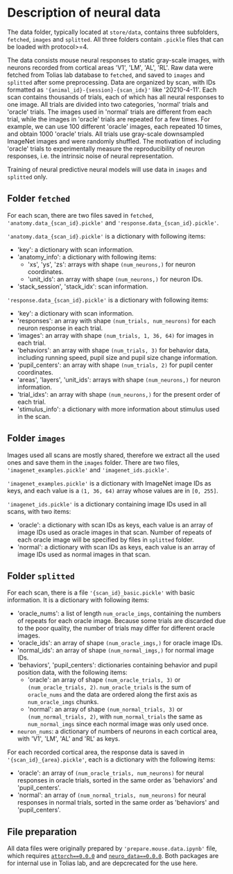 # Description of neural data
The data folder, typically located at `store/data`, contains three subfolders, `fetched`, `images`
and `splitted`. All three folders contain `.pickle` files that can be loaded with protocol>=4.

The data consists mouse neural responses to static gray-scale images, with neurons recorded from
cortical areas 'V1', 'LM', 'AL', 'RL'. Raw data were fetched from Tolias lab database to `fetched`,
and saved to `images` and `splitted` after some preprocessing. Data are organized by scan, with IDs
formatted as `'{animal_id}-{session}-{scan_idx}'` like '20210-4-11'. Each scan contains thousands of
trials, each of which has all neural responses to one image. All trials are divided into two
categories, 'normal' trials and 'oracle' trials. The images used in 'normal' trials are different
from each trial, while the images in 'oracle' trials are repeated for a few times. For example, we
can use 100 different 'oracle' images, each repeated 10 times, and obtain 1000 'oracle' trials. All
trials use gray-scale downsampled ImageNet images and were randomly shuffled. The motivation of
including 'oracle' trials to experimentally measure the reproducibility of neuron responses, i.e.
the intrinsic noise of neural representation.

Training of neural predictive neural models will use data in `images` and `splitted` only.

## Folder `fetched`
For each scan, there are two files saved in `fetched`, `'anatomy.data_{scan_id}.pickle'` and
`'response.data_{scan_id}.pickle'`.

`'anatomy.data_{scan_id}.pickle'` is a dictionary with following items:
* 'key': a dictionary with scan information.
* 'anatomy_info': a dictionary with following items:
    * 'xs', 'ys', 'zs': arrays with shape `(num_neurons,)` for neuron coordinates.
    * 'unit_ids': an array with shape `(num_neurons,)` for neuron IDs.
* 'stack_session', 'stack_idx': scan information.

`'response.data_{scan_id}.pickle'` is a dictionary with following items:
* 'key': a dictionary with scan information.
* 'responses': an array with shape `(num_trials, num_neurons)` for each neuron response in each
trial.
* 'images': an array with shape `(num_trials, 1, 36, 64)` for images in each trial.
* 'behaviors': an array with shape `(num_trials, 3)` for behavior data, including running speed,
pupil size and pupil size change information.
* 'pupil_centers': an array with shape `(num_trials, 2)` for pupil center coordinates.
* 'areas', 'layers', 'unit_ids': arrays with shape `(num_neurons,)` for neuron information.
* 'trial_idxs': an array with shape `(num_neurons,)` for the present order of each trial.
* 'stimulus_info': a dictionary with more information about stimulus used in the scan.

## Folder `images`
Images used all scans are mostly shared, therefore we extract all the used ones and save them in the
`images` folder. There are two files, `'imagenet_examples.pickle'` and `'imagenet_ids.pickle'`.

`'imagenet_examples.pickle'` is a dictionary with ImageNet image IDs as keys, and each value is a
`(1, 36, 64)` array whose values are in `[0, 255]`.

`'imagenet_ids.pickle'` is a dictionary containing image IDs used in all scans, with two items:
* 'oracle': a dictionary with scan IDs as keys, each value is an array of image IDs used as oracle
images in that scan. Number of repeats of each oracle image will be specified by files in `splitted`
folder.
* 'normal': a dictionary with scan IDs as keys, each value is an array of image IDs used as normal
images in that scan.

## Folder `splitted`
For each scan, there is a file `'{scan_id}_basic.pickle'` with basic information. It is a dictionary
with following items:
* 'oracle_nums': a list of length `num_oracle_imgs`, containing the numbers of repeats for each oracle
image. Because some trials are discarded due to the poor quality, the number of trials may differ
for different oracle images.
* 'oracle_ids': an array of shape `(num_oracle_imgs,)` for oracle image IDs.
* 'normal_ids': an array of shape `(num_normal_imgs,)` for normal image IDs.
* 'behaviors', 'pupil_centers': dictionaries containing behavior and pupil position data, with the
following items:
    * 'oracle': an array of shape `(num_oracle_trials, 3)` or `(num_oracle_trials, 2)`.
    `num_oracle_trials` is the sum of `oracle_nums` and the data are ordered along the first axis
    as `num_oracle_imgs` chunks.
    * 'normal': an array of shape `(num_normal_trials, 3)` or `(num_normal_trials, 2)`, with
    `num_normal_trials` the same as `num_normal_imgs` since each normal image was only used once.
* `neuron_nums`: a dictionary of numbers of neurons in each cortical area, with 'V1', 'LM', 'AL' and
'RL' as keys.

For each recorded cortical area, the response data is saved in `'{scan_id}_{area}.pickle'`, each is
a dictionary with the following items:
* 'oracle': an array of `(num_oracle_trials, num_neurons)` for neural responses in oracle trials,
sorted in the same order as 'behaviors' and 'pupil_centers'.
* 'normal': an array of `(num_normal_trials, num_neurons)` for neural responses in normal trials,
sorted in the same order as 'behaviors' and 'pupil_centers'.

## File preparation
All data files were originally prepared by `'prepare.mouse.data.ipynb'` file, which requires
[`attorch==0.0.0`](https://github.com/atlab/attorch) and
[`neuro_data==0.0.0`](https://github.com/cajal/neuro_data). Both packages are for internal use in
Tolias lab, and are depcrecated for the use here.
